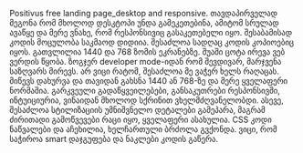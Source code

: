 Positivus free landing page_desktop and responsive.
თავდაპირველად მეგონა რომ მხოლოდ დესკტოპი უნდა გამეკეთებინა, ამიტომ სრულად ავაწყე და მერე ვნახე, რომ რესპონსივიც გასაკეთებელი იყო. შესაბამისად კოდის მოცულობა საკმაოდ დიდიია. შესაძლოა სადღაც კოდის კოპიოებიც იყოს.
გათვლილია 1440 და 768 ზომის ეკრანებზე. შუაში ცოტა ირევა ვებ ვერდის წყობა. ზოგჯერ developer mode-იდან რომ შევდივარ, მარჯვენა საზღვარს მირევს. არ ვიცი რატომ, შესაძლოა მე ვაჭერ ხელს რაღაცას. მიწევს დახურვა და თავიდან გახსნა 1440 ან 768-ზე და მერე ყველაფერი ნორმაშია.
გარკვეული გადაწყვეილებები, განსაკუთრები რესპონსივში, ინტუიციურია, ვინაიდან მხოლოდ სქრინით ვხელმძღვანელობდი. ასევე, შესაძლოა სტილიზაციის უმნიშვნელო დეტალები გამეპარა, მაგრამ ძირითადი გამოწვევები რაცი იყო, ყველაფერი ასახულია.
CSS კოდი ნაწვალები და აჩეხილია, ხელჩართული ბრძოლა გვქონდა. ვიცი, რომ საჭიროა smart დაჯგუფება და ნაკლები კოდის გაწერა.

